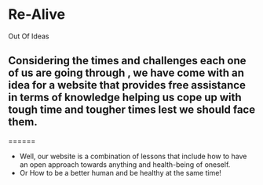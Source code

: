 # Re-Alive
Out Of Ideas 


## Considering the times and challenges each one of us are going through , we have come with an idea for a website that provides free assistance in terms of knowledge helping us cope up with tough time and tougher times lest we should face them.  
 ======
- Well, our website is a combination of lessons that include how to have an open approach towards anything and health-being of oneself.
- Or
How to be a better human and be healthy at the same time!
